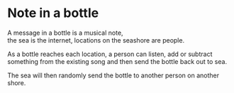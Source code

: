 # Note in a bottle
A message in a bottle is a musical note,   
the sea is the internet, 
locations on the seashore are people. 

As a bottle reaches each location, 
a person can listen, add or subtract 
something from the existing song 
and then send the bottle back out to sea. 

The sea will then randomly send the bottle 
to another person on another shore.
